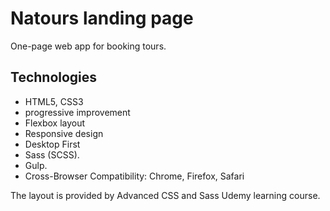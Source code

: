 # Natours landing page

One-page web app for booking tours.

## Technologies

- HTML5, CSS3
- progressive improvement
- Flexbox layout
- Responsive design
- Desktop First
- Sass (SCSS).
- Gulp.
- Cross-Browser Compatibility: Chrome, Firefox, Safari

The layout is provided by Advanced CSS and Sass Udemy learning course.
